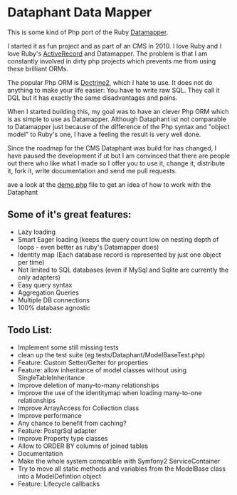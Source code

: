 Dataphant Data Mapper
=====================

This is some kind of Php port of the Ruby [Datamapper](https://github.com/datamapper/dm-core).

I started it as fun project and as part of an CMS in 2010. I love Ruby and I love Ruby's [ActiveRecord](https://github.com/rails/rails/tree/master/activerecord) and Datamapper. The problem is that I am constantly involved in dirty php projects which prevents me from using these brilliant ORMs.

The popular Php ORM is [Doctrine2](https://github.com/doctrine/doctrine2), which I hate to use. It does not do anything to make your life easier: You have to write raw SQL. They call it DQL but it has exactly the same disadvantages and pains.

When I started building this, my goal was to have an clever Php ORM which is as simple to use as Datamapper. Although Dataphant ist not comparable to Datamapper just because of the difference of the Php syntax and "object model" to Ruby's one, I have a feeling the result is very well done.

Since the roadmap for the CMS Dataphant was build for has changed, I have paused the development if ut but I am convinced that there are people out there who like what I made so I offer you to use it, change it, distribute it, fork it, write documentation and send me pull requests.

ave a look at the [demo.php](https://github.com/laszlokorte/Dataphant/blob/master/demo.php) file to get an idea of how to work with the Dataphant

Some of it's great features:
-----------------------------

 * Lazy loading
 * Smart Eager loading (keeps the query count low on nesting depth of loops - even better as ruby's Datamapper does)
 * Identity map (Each database record is represented by just one object per time)
 * Not limited to SQL databases (even if MySql and Sqlite are currently the only adapters)
 * Easy query syntax
 * Aggregation Queries
 * Multiple DB connections
 * 100% database agnostic

Todo List:
----------

 * Implement some still missing tests
 * clean up the test suite (eg tests/Dataphant/ModelBaseTest.php)
 * Feature: Custom Setter/Getter for properties
 * Feature: allow inheritance of model classes without using SingleTableInheritance
 * Improve deletion of many-to-many relationships
 * Improve the use of the identitymap when loading many-to-one relationships
 * Improve ArrayAccess for Collection class
 * Improve performance
  * Any chance to benefit from caching?
 * Feature: PostgrSql adapter
 * Improve Property type classes
 * Allow to ORDER BY columns of joined tables
 * Documentation
 * Make the whole system compatible with Symfony2 ServiceContainer
  * Try to move all static methods and variables from the ModelBase class into a ModelDefintion object
 * Feature: Lifecycle callbacks